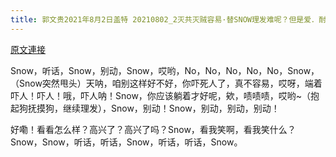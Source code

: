 ```yaml
---
title: 郭文贵2021年8月2日盖特 20210802_2灭共灭贼容易·替SNOW理发难呢？但是爱．耐心．执着……能让狗比人还懂事．识大体！有些人真不如狗！
---
```


[原文連接](https://gnews.org/ThreadView/53481631)

Snow，听话，Snow，别动，Snow，哎哟，No，No，No，No，No，Snow，（Snow突然甩头）天呐，咱别这样好不好，你吓死人了，真不容易，哎呀，端着吓人！吓人！哦，吓人呐！Snow，你应该躺着才好呢，欸，啧啧啧，哎哟~（抱起狗抚摸狗，继续理发），Snow，别动！Snow，别动，别动，别动！

好嘞！看看怎么样？高兴了？高兴了吗？Snow，看我笑啊，看我笑什么？Snow，Snow，听话，听话，Snow，听话，听话，Snow。
